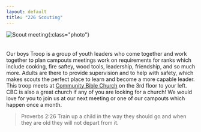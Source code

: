 ```yaml
---
layout: default
title: "226 Scouting"
---
```


![Scout meeting](https://cbc-scouts-226.s3.amazonaws.com/boys_troop_main.jpg){:class="photo"} <br><br><br>
Our boys Troop is a group of youth leaders who come together and work together to plan campouts meetings work on requirements for ranks which include cooking, fire saftey, wood tools, leadership, friendship, and so much more. Adults are there to provide supervision and to help with safety, which makes scouts the perfect place to learn and become a more capable leader. This troop meets at [Community Bible Church](https://www.google.com/maps/place/Community+Bible+Church/@29.6083609,-98.4551142,17z/data=!3m1!4b1!4m5!3m4!1s0x865c61f893143835:0x6a9757940e4df853!8m2!3d29.6083609!4d-98.4529255) on the 3rd floor to your left. CBC is also a great church if any of you are looking for a church! We would love for you to join us at our next meeting or one of our campouts which happen once a month.
> Proverbs 2:26 Train up a child in the way they should go and when they are old they will not depart from it.
